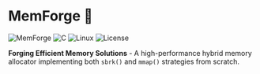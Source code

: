 # MemForge 🚀

![MemForge](https://img.shields.io/badge/MemForge-Hybrid_Memory_Allocator-blue)
![C](https://img.shields.io/badge/C-00599C?style=for-the-badge&logo=c&logoColor=white)
![Linux](https://img.shields.io/badge/Linux-FCC624?style=for-the-badge&logo=linux&logoColor=black)
![License](https://img.shields.io/badge/License-MIT-green?style=for-the-badge)

**Forging Efficient Memory Solutions** - A high-performance hybrid memory allocator implementing both `sbrk()` and `mmap()` strategies from scratch.
